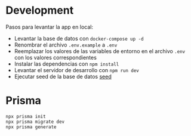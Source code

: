 # Development

Pasos para levantar la app en local:

-   Levantar la base de datos con `docker-compose up -d`
-   Renombrar el archivo `.env.example` a `.env`
-   Reemplazar los valores de las variables de entorno en el archivo `.env` con los valores correspondientes
-   Instalar las dependencias con `npm install`
-   Levantar el servidor de desarrollo con `npm run dev`
-   Ejecutar seed de la base de datos [seed](localhost:3000/api/seed)

# Prisma

```
npx prisma init
npx prisma migrate dev
npx prisma generate
```
